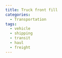 ```yaml
---
title: Truck front fill
categories:
  - Transportation
tags:
  - vehicle
  - shipping
  - transit
  - haul
  - freight
---
```

